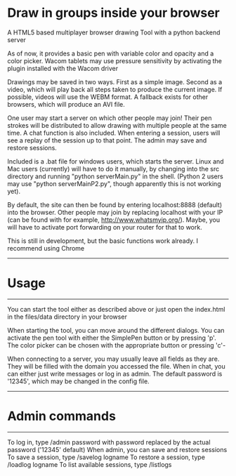 # Draw in groups inside your browser
A HTML5 based multiplayer browser drawing Tool with a python backend server

As of now, it provides a basic pen with variable color and opacity and a color picker.
Wacom tablets may use pressure sensitivity by activating the plugin installed with the Wacom driver

Drawings may be saved in two ways. First as a simple image. Second as a video, which will play back all steps taken to produce the current image. If possible, videos will use the WEBM format. A fallback exists for other browsers, which will produce an AVI file.

One user may start a server on which other people may join! Their pen strokes will be distributed to allow drawing with multiple people at the same time. A chat function is also included.
When entering a session, users will see a replay of the session up to that point. The admin may save and restore sessions.

Included is a .bat file for windows users, which starts the server. Linux and Mac users (currently) will have to do it manually, by changing into the src directory and running "python serverMain.py" in the shell. (Python 2 users may use "python serverMainP2.py", though apparently this is not working yet).

By default, the site can then be found by entering localhost:8888 (default) into the browser. Other people may join by replacing localhost with your IP (can be found with for example, http://www.whatsmyip.org/). Maybe, you will have to activate port forwarding on your router for that to work.

This is still in development, but the basic functions work already. 
I recommend using Chrome


----------------------------------------------------------------------------
# Usage
----------------------------------------------------------------------------
You can start the tool either as described above or just open the index.html in the files/data directory in your browser

When starting the tool, you can move around the different dialogs. You can activate the pen tool with either the SimplePen button or by pressing 'p'. The color picker can be chosen with the appropriate button or pressing 'c'-

When connecting to a server, you may usually leave all fields as they are. They will be filled with the domain you accessed the file. When in chat, you can either just write messages or log in as admin.
The default password is '12345', which may be changed in the config file.

----------------------------------------------------------------------------
# Admin commands
----------------------------------------------------------------------------
To log in, type 
  /admin password
with password replaced by the actual password ('12345' default)
When admin, you can save and restore sessions
To save a session, type
  /savelog logname
To restore a session, type
  /loadlog logname
To list available sessions, type
  /listlogs
  

